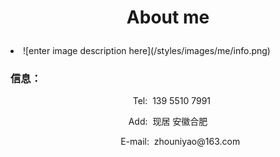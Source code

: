 <h1><p align="center">About me</p></h1>

<li>![enter image description here](/styles/images/me/info.png)<h3>信息：</h3></li>
<p align="center">&nbsp;&nbsp;&nbsp;Tel:&nbsp;&nbsp;139 5510 7991</p>
<p align="center">Add:&nbsp;&nbsp;现居 安徽合肥</p>
<p align="center">&nbsp;&nbsp;&nbsp;&nbsp;&nbsp;&nbsp;&nbsp;&nbsp;&nbsp;&nbsp;E-mail:&nbsp;&nbsp;zhouniyao@163.com</p>
